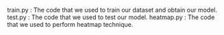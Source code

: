 train.py : The code that we used to train our dataset and obtain our model.
test.py : The code that we used to test our model.
heatmap.py : The code that we used to perform heatmap technique.

